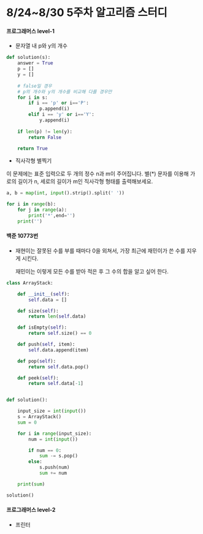 # 8/24~8/30 5주차 알고리즘 스터디

<h4>프로그래머스 level-1</h4>

* 문자열 내 p와 y의 개수

```python
def solution(s):
    answer = True
    p = []
    y = []
    
    # false일 경우
    # p의 개수와 y의 개수를 비교해 다를 경우만
    for i in s:
        if i == 'p' or i=='P':
            p.append(i)
        elif i == 'y' or i=='Y':
            y.append(i)
            
    if len(p) != len(y):
        return False

    return True
```



* 직사각형 별찍기

이 문제에는 표준 입력으로 두 개의 정수 n과 m이 주어집니다.
별(*) 문자를 이용해 가로의 길이가 n, 세로의 길이가 m인 직사각형 형태를 출력해보세요.

```python
a, b = map(int, input().strip().split(' '))

for i in range(b):
    for j in range(a):
        print('*',end='') 
    print('')    
```



<h4>백준 10773번</h4>

* 재현이는 잘못된 수를 부를 때마다 0을 외쳐서, 가장 최근에 재민이가 쓴 수를 지우게 시킨다.

  재민이는 이렇게 모든 수를 받아 적은 후 그 수의 합을 알고 싶어 한다.

```python
class ArrayStack:

	def __init__(self):
		self.data = []

	def size(self):
		return len(self.data)

	def isEmpty(self):
		return self.size() == 0

	def push(self, item):
		self.data.append(item)

	def pop(self):
		return self.data.pop()

	def peek(self):
		return self.data[-1]


def solution():

    input_size = int(input())
    s = ArrayStack()
    sum = 0

    for i in range(input_size):
        num = int(input())

        if num == 0:
            sum -= s.pop()
        else: 
            s.push(num)
            sum += num   

    print(sum)

solution()
```



<h4>프로그래머스 level-2</h4>

* 프린터



```python

```



